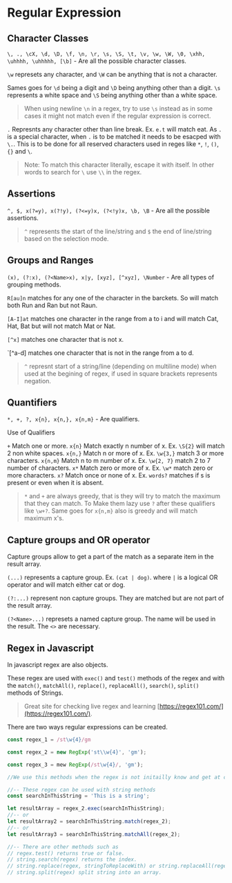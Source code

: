 # Regular Expression

## Character Classes

`\, ., \cX, \d, \D, \f, \n, \r, \s, \S, \t, \v, \w, \W, \0, \xhh, \uhhhh, \uhhhhh, [\b]` - Are all the possible character classes.

`\w` represets any character, and `\W` can be anything that is not a character.

Sames goes for `\d` being a digit and `\D` being anything other than a digit. `\s` represents a white space and `\S` being anything other than a white space.

> When using newline `\n` in a regex, try to use `\s` instead as in some cases it might not match even if the regular expression is correct.

`.` Represnts any character other than line break. Ex. `e.t` will match eat. As `.` is a special character, when `.` is to be matched it needs to be esacped with `\.`. This is to be done for all reserved characters used in reges like `*`, `!`, `()`, `{}` and `\`.

> Note: To match this character literally, escape it with itself. In other words to search for `\` use `\\` in the regex.

## Assertions

`^, $, x(?=y), x(?!y), (?<=y)x, (?<!y)x, \b, \B` - Are all the possible assertions.

> `^` represents the start of the line/string and `$` the end of line/string based on the selection mode.

## Groups and Ranges

`(x), (?:x), (?<Name>x), x|y, [xyz], [^xyz], \Number` - Are all types of grouping methods.

`R[au]n` matches for any one of the character in the barckets. So will match both Run and Ran but not Raun.

`[A-I]at` matches one character in the range from a to i and will match Cat, Hat, Bat but will not match Mat or Nat.

`[^x]` matches one character that is not x.

`[^a-d] matches one character that is not in the range from a to d.

> `^` represnt start of a string/line (depending on multiline mode) when used at the begining of regex, if used in square brackets represents negation.

## Quantifiers

`*, +, ?, x{n}, x{n,}, x{n,m}` - Are qualifiers.

Use of Qualifiers

`+` Match one or more.
`x{n}` Match exactly n number of x. Ex. `\S{2}` will match 2 non white spaces.
`x{n,}` Match n or more of x. Ex. `\w{3,}` match 3 or more characters.
`x{n,m}` Match n to m number of x. Ex. `\w{2, 7}` match 2 to 7 number of characters.
`x*` Match zero or more of x. Ex. `\w*` match zero or more characters.
`x?` Match once or none of x. Ex. `words?` matches if s is present or even when it is absent.

> `*` and `+` are always greedy, that is they will try to match the maximum that they can match. To Make them lazy use `?` after these qualifiers like `\w+?`. Same goes for `x{n,m}` also is greedy and will match maximum x's.

## Capture groups and OR operator

Capture groups allow to get a part of the match as a separate item in the result array.

`(...)` represents a capture group. Ex. `(cat | dog)`. where `|` is a logical OR operator and will match either cat or dog.

`(?:...)` represent non capture groups. They are matched but are not part of the result array.

`(?<Name>...)` represets a named capture group. The name will be used in the result. The `<>` are necessary.

## Regex in Javascript

In javascript regex are also objects.

These regex are used with `exec()` and `test()` methods of the regex and with the `match()`, `matchAll()`, `replace()`, `replaceAll()`, `search()`, `split()` methods of Strings.

> Great site for checking live regex and learning [https://regex101.com/](https://regex101.com/).

There are two ways regular expressions can be created.

```js
const regex_1 = /st\w{4}/gm

const regex_2 = new RegExp('st\\w{4}', 'gm');

const regex_3 = mew RegExp(/st\w{4}/, 'gm');

//We use this methods when the regex is not initailly know and get at compile time, or we get the regex from user input

//-- These regex can be used with string methods
const searchInThisString = 'This is a string';

let resultArray = regex_2.exec(searchInThisString);
//-- or
let resultArray2 = searchInThisString.match(regex_2);
//-- or
let resultArray3 = searchInThisString.matchAll(regex_2);

//-- There are other methods such as
// regex.test() returns true or false.
// string.search(regex) returns the index.
// string.replace(regex, stringToReplaceWith) or string.replaceAll(regex, stringToreplaceWith).
// string.split(regex) split string into an array.
```
